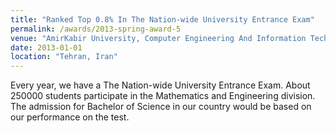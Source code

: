 ```yaml
---
title: "Ranked Top 0.8% In The Nation-wide University Entrance Exam"
permalink: /awards/2013-spring-award-5
venue: "AmirKabir University, Computer Engineering And Information Technology Department"
date: 2013-01-01
location: "Tehran, Iran"
---
```


Every year, we have a The Nation-wide University Entrance Exam. About 250000 students participate in the Mathematics and Engineering division. The admission for Bachelor of Science in our country would be based on our performance on the test. 


